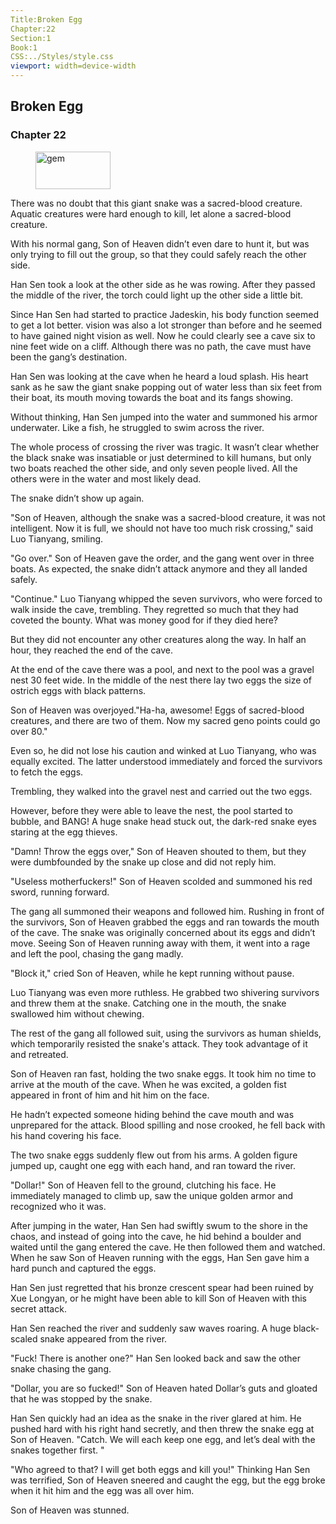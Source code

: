 ```yaml
---
Title:Broken Egg 
Chapter:22 
Section:1 
Book:1 
CSS:../Styles/style.css 
viewport: width=device-width
---
```

  
## Broken Egg
### Chapter 22
  
<figure>
	<img src="../Images/gem.gif" alt="gem" id="gem" width="120" height="60" />
</figure>
  

  
There was no doubt that this giant snake was a sacred-blood creature. Aquatic creatures were hard enough to kill, let alone a sacred-blood creature.

With his normal gang, Son of Heaven didn’t even dare to hunt it, but was only trying to fill out the group, so that they could safely reach the other side.

Han Sen took a look at the other side as he was rowing. After they passed the middle of the river, the torch could light up the other side a little bit.

Since Han Sen had started to practice Jadeskin, his body function seemed to get a lot better. vision was also a lot stronger than before and he seemed to have gained night vision as well. Now he could clearly see a cave six to nine feet wide on a cliff. Although there was no path, the cave must have been the gang’s destination.

Han Sen was looking at the cave when he heard a loud splash. His heart sank as he saw the giant snake popping out of water less than six feet from their boat, its mouth moving towards the boat and its fangs showing.

Without thinking, Han Sen jumped into the water and summoned his armor underwater. Like a fish, he struggled to swim across the river.

The whole process of crossing the river was tragic. It wasn’t clear whether the black snake was insatiable or just determined to kill humans, but only two boats reached the other side, and only seven people lived. All the others were in the water and most likely dead.

The snake didn’t show up again.

"Son of Heaven, although the snake was a sacred-blood creature, it was not intelligent. Now it is full, we should not have too much risk crossing," said Luo Tianyang, smiling.

"Go over." Son of Heaven gave the order, and the gang went over in three boats. As expected, the snake didn’t attack anymore and they all landed safely.

"Continue." Luo Tianyang whipped the seven survivors, who were forced to walk inside the cave, trembling. They regretted so much that they had coveted the bounty. What was money good for if they died here?

But they did not encounter any other creatures along the way. In half an hour, they reached the end of the cave.

At the end of the cave there was a pool, and next to the pool was a gravel nest 30 feet wide. In the middle of the nest there lay two eggs the size of ostrich eggs with black patterns.

Son of Heaven was overjoyed."Ha-ha, awesome! Eggs of sacred-blood creatures, and there are two of them. Now my sacred geno points could go over 80."

Even so, he did not lose his caution and winked at Luo Tianyang, who was equally excited. The latter understood immediately and forced the survivors to fetch the eggs.

Trembling, they walked into the gravel nest and carried out the two eggs.

However, before they were able to leave the nest, the pool started to bubble, and BANG! A huge snake head stuck out, the dark-red snake eyes staring at the egg thieves.

"Damn! Throw the eggs over," Son of Heaven shouted to them, but they were dumbfounded by the snake up close and did not reply him.

"Useless motherfuckers!" Son of Heaven scolded and summoned his red sword, running forward.

The gang all summoned their weapons and followed him. Rushing in front of the survivors, Son of Heaven grabbed the eggs and ran towards the mouth of the cave. The snake was originally concerned about its eggs and didn’t move. Seeing Son of Heaven running away with them, it went into a rage and left the pool, chasing the gang madly.

"Block it," cried Son of Heaven, while he kept running without pause.

Luo Tianyang was even more ruthless. He grabbed two shivering survivors and threw them at the snake. Catching one in the mouth, the snake swallowed him without chewing.

The rest of the gang all followed suit, using the survivors as human shields, which temporarily resisted the snake's attack. They took advantage of it and retreated.

Son of Heaven ran fast, holding the two snake eggs. It took him no time to arrive at the mouth of the cave. When he was excited, a golden fist appeared in front of him and hit him on the face.

He hadn’t expected someone hiding behind the cave mouth and was unprepared for the attack. Blood spilling and nose crooked, he fell back with his hand covering his face.

The two snake eggs suddenly flew out from his arms. A golden figure jumped up, caught one egg with each hand, and ran toward the river.

"Dollar!" Son of Heaven fell to the ground, clutching his face. He immediately managed to climb up, saw the unique golden armor and recognized who it was.

After jumping in the water, Han Sen had swiftly swum to the shore in the chaos, and instead of going into the cave, he hid behind a boulder and waited until the gang entered the cave. He then followed them and watched. When he saw Son of Heaven running with the eggs, Han Sen gave him a hard punch and captured the eggs.

Han Sen just regretted that his bronze crescent spear had been ruined by Xue Longyan, or he might have been able to kill Son of Heaven with this secret attack.

Han Sen reached the river and suddenly saw waves roaring. A huge black-scaled snake appeared from the river.

"Fuck! There is another one?" Han Sen looked back and saw the other snake chasing the gang.

"Dollar, you are so fucked!" Son of Heaven hated Dollar’s guts and gloated that he was stopped by the snake.

Han Sen quickly had an idea as the snake in the river glared at him. He pushed hard with his right hand secretly, and then threw the snake egg at Son of Heaven. "Catch. We will each keep one egg, and let’s deal with the snakes together first. "

"Who agreed to that? I will get both eggs and kill you!" Thinking Han Sen was terrified, Son of Heaven sneered and caught the egg, but the egg broke when it hit him and the egg was all over him.

Son of Heaven was stunned.